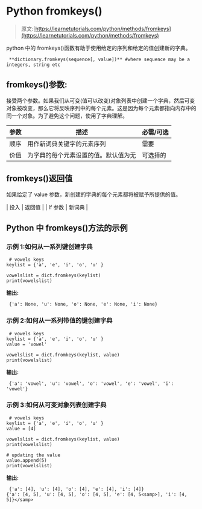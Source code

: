 # Python fromkeys()

> 原文:[https://learnetutorials.com/python/methods/fromkeys](https://learnetutorials.com/python/methods/fromkeys)

python 中的 fromkeys()函数有助于使用给定的序列和给定的值创建新的字典。

```
 **dictionary.fromkeys(sequence[, value])** #where sequence may be a integers, string etc 

```

## fromkeys()参数:

接受两个参数。如果我们从可变(值可以改变)对象列表中创建一个字典，然后可变对象被改变，那么它将反映序列中的每个元素。这是因为每个元素都指向内存中的同一个对象。为了避免这个问题，使用了字典理解。

| 参数 | 描述 | 必需/可选 |
| --- | --- | --- |
| 顺序 | 用作新词典关键字的元素序列 | 需要 |
| 价值 | 为字典的每个元素设置的值。默认值为无 | 可选择的 |

## fromkeys()返回值

如果给定了 value 参数，新创建的字典的每个元素都将被赋予所提供的值。

| 投入 | 返回值 |
| If 参数 | 新词典 |

## Python 中 fromkeys()方法的示例

### 示例 1:如何从一系列键创建字典

```
 # vowels keys
keylist = {'a', 'e', 'i', 'o', 'u' }

vowelslist = dict.fromkeys(keylist)
print(vowelslist) 

```

**输出:**

```
 {'a': None, 'u': None, 'o': None, 'e': None, 'i': None} 
```

### 示例 2:如何从一系列带值的键创建字典

```
 # vowels keys
keylist = {'a', 'e', 'i', 'o', 'u' }
value = 'vowel'

vowelslist = dict.fromkeys(keylist, value)
print(vowelslist) 

```

**输出:**

```
 {'a': 'vowel', 'u': 'vowel', 'o': 'vowel', 'e': 'vowel', 'i': 'vowel'} 
```

### 示例 3:如何从可变对象列表创建字典

```
 # vowels keys
keylist = {'a', 'e', 'i', 'o', 'u' }
value = [4]

vowelslist = dict.fromkeys(keylist, value)
print(vowelslist)

# updating the value
value.append(5)
print(vowelslist) 

```

**输出:**

```
 {'a': [4], 'u': [4], 'o': [4], 'e': [4], 'i': [4]}
{'a': [4, 5], 'u': [4, 5], 'o': [4, 5], 'e': [4, 5<samp>], 'i': [4, 5]}</samp> 
```